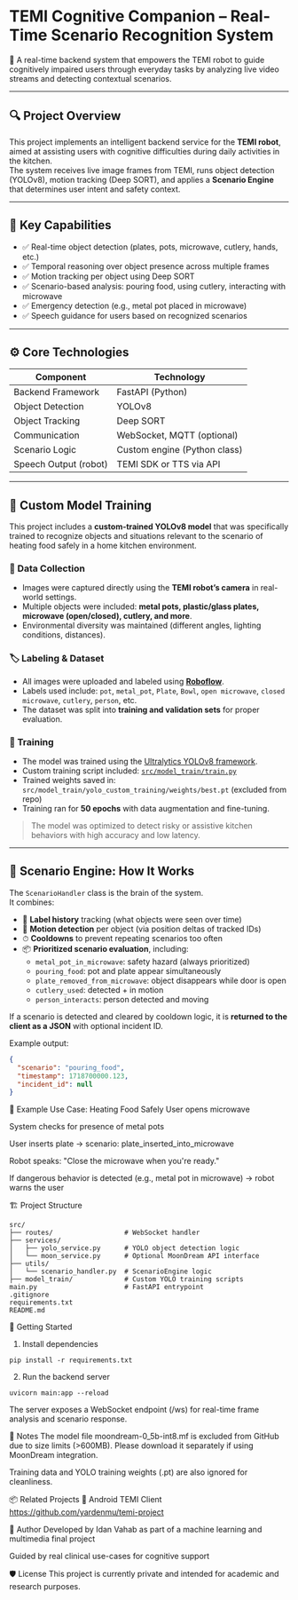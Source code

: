 # TEMI Cognitive Companion – Real-Time Scenario Recognition System

🧠 A real-time backend system that empowers the TEMI robot to guide cognitively impaired users through everyday tasks by analyzing live video streams and detecting contextual scenarios.

---

## 🔍 Project Overview

This project implements an intelligent backend service for the **TEMI robot**, aimed at assisting users with cognitive difficulties during daily activities in the kitchen.  
The system receives live image frames from TEMI, runs object detection (YOLOv8), motion tracking (Deep SORT), and applies a **Scenario Engine** that determines user intent and safety context.

---

## 🎯 Key Capabilities

- ✅ Real-time object detection (plates, pots, microwave, cutlery, hands, etc.)
- ✅ Temporal reasoning over object presence across multiple frames
- ✅ Motion tracking per object using Deep SORT
- ✅ Scenario-based analysis: pouring food, using cutlery, interacting with microwave
- ✅ Emergency detection (e.g., metal pot placed in microwave)
- ✅ Speech guidance for users based on recognized scenarios

---

## ⚙️ Core Technologies

| Component              | Technology                     |
|------------------------|---------------------------------|
| Backend Framework      | FastAPI (Python)               |
| Object Detection       | YOLOv8                         |
| Object Tracking        | Deep SORT                      |
| Communication          | WebSocket, MQTT (optional)     |
| Scenario Logic         | Custom engine (Python class)   |
| Speech Output (robot)  | TEMI SDK or TTS via API        |

---

## 🧠 Custom Model Training

This project includes a **custom-trained YOLOv8 model** that was specifically trained to recognize objects and situations relevant to the scenario of heating food safely in a home kitchen environment.

### 📸 Data Collection

- Images were captured directly using the **TEMI robot’s camera** in real-world settings.
- Multiple objects were included: **metal pots, plastic/glass plates, microwave (open/closed), cutlery, and more**.
- Environmental diversity was maintained (different angles, lighting conditions, distances).

### 🏷️ Labeling & Dataset

- All images were uploaded and labeled using **[Roboflow](https://roboflow.com/)**.
- Labels used include: `pot`, `metal_pot`, `Plate`, `Bowl`, `open microwave`, `closed microwave`, `cutlery`, `person`, etc.
- The dataset was split into **training and validation sets** for proper evaluation.

### 🧪 Training

- The model was trained using the [Ultralytics YOLOv8 framework](https://docs.ultralytics.com).
- Custom training script included: [`src/model_train/train.py`](src/model_train/train.py)
- Trained weights saved in: `src/model_train/yolo_custom_training/weights/best.pt` (excluded from repo)
- Training ran for **50 epochs** with data augmentation and fine-tuning.

> The model was optimized to detect risky or assistive kitchen behaviors with high accuracy and low latency.

---

## 🧠 Scenario Engine: How It Works

The `ScenarioHandler` class is the brain of the system.  
It combines:

- 🔄 **Label history** tracking (what objects were seen over time)
- 🧍 **Motion detection** per object (via position deltas of tracked IDs)
- ⏱ **Cooldowns** to prevent repeating scenarios too often
- 📦 **Prioritized scenario evaluation**, including:
  - `metal_pot_in_microwave`: safety hazard (always prioritized)
  - `pouring_food`: pot and plate appear simultaneously
  - `plate_removed_from_microwave`: object disappears while door is open
  - `cutlery_used`: detected + in motion
  - `person_interacts`: person detected and moving

If a scenario is detected and cleared by cooldown logic, it is **returned to the client as a JSON** with optional incident ID.

Example output:
```json
{
  "scenario": "pouring_food",
  "timestamp": 1718700000.123,
  "incident_id": null
}
```
🧪 Example Use Case: Heating Food Safely
User opens microwave

System checks for presence of metal pots

User inserts plate → scenario: plate_inserted_into_microwave

Robot speaks: "Close the microwave when you're ready."

If dangerous behavior is detected (e.g., metal pot in microwave) → robot warns the user

🏗 Project Structure
```
src/
├── routes/                  # WebSocket handler
├── services/
│   ├── yolo_service.py      # YOLO object detection logic
│   └── moon_service.py      # Optional MoonDream API interface
├── utils/
│   └── scenario_handler.py  # ScenarioEngine logic
├── model_train/             # Custom YOLO training scripts
main.py                      # FastAPI entrypoint
.gitignore
requirements.txt
README.md

```
🚀 Getting Started
1. Install dependencies
```
pip install -r requirements.txt
```
2. Run the backend server
```
uvicorn main:app --reload
```
The server exposes a WebSocket endpoint (/ws) for real-time frame analysis and scenario response.

📎 Notes
The model file moondream-0_5b-int8.mf is excluded from GitHub due to size limits (>600MB).
Please download it separately if using MoonDream integration.

Training data and YOLO training weights (.pt) are also ignored for cleanliness.

📦 Related Projects
🤖 Android TEMI Client https://github.com/yardenmu/temi-project

👤 Author
Developed by Idan Vahab as part of a machine learning and multimedia final project

Guided by real clinical use-cases for cognitive support

🛡 License
This project is currently private and intended for academic and research purposes.


